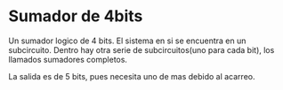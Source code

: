 # Sumador de 4bits
Un sumador logico de 4 bits.
El sistema en si se encuentra en un subcircuito. Dentro hay otra serie de subcircuitos(uno para cada bit), los llamados sumadores completos.

La salida es de 5 bits, pues necesita uno de mas debido al acarreo.

